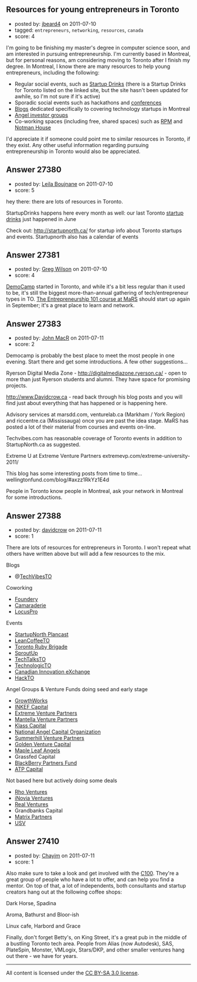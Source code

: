 ## Resources for young entrepreneurs in Toronto

- posted by: [jbeard4](https://stackexchange.com/users/-1/11872-jbeard4) on 2011-07-10
- tagged: `entrepreneurs`, `networking`, `resources`, `canada`
- score: 4

I'm going to be finishing my master's degree in computer science soon, and am interested in pursuing entrepreneurship. I'm currently based in Montreal, but for personal reasons, am considering moving to Toronto after I finish my degree. In Montreal, I know there are many resources to help young entrepreneurs, including the following:

* Regular social events, such as [Startup Drinks][1] (there is a Startup Drinks for Toronto listed on the linked site, but the site hasn't been updated for awhile, so I'm not sure if it's active)
* Sporadic social events such as hackathons and [conferences][2]
* [Blogs][3] dedicated specifically to covering technology startups in Montreal
* [Angel investor groups][4]
* Co-working spaces (including free, shared spaces) such as [RPM][5] and [Notman House][6]

I'd appreciate it if someone could point me to similar resources in Toronto, if they exist. Any other useful information regarding pursuing entrepreneurship in Toronto would also be appreciated.


  [1]: http://www.startupdrinks.ca/index.php/montreal/
  [2]: http://2011.cusec.net/
  [3]: http://montrealtechwatch.com/
  [4]: http://www.yearonelabs.com/
  [5]: http://rpmmtl.com/
  [6]: http://notman.org/en/


## Answer 27380

- posted by: [Leila Boujnane](https://stackexchange.com/users/-1/11884-leila-boujnane) on 2011-07-10
- score: 5

<p>hey there: there are lots of resources in Toronto. </p>

<p>StartupDrinks happens here every month as well: our last Toronto <a href="http://sud21to-eorg.eventbrite.com/" rel="nofollow">startup drinks</a> just happened in June</p>

<p>Check out: <a href="http://startupnorth.ca/" rel="nofollow">http://startupnorth.ca/</a> for startup info about Toronto startups and events. Startupnorth also has a calendar of events</p>



## Answer 27381

- posted by: [Greg Wilson](https://stackexchange.com/users/-1/11888-greg-wilson) on 2011-07-10
- score: 4

[DemoCamp](http://democamp.com/) started in Toronto, and while it's a bit less regular than it used to be, it's still the biggest more-than-annual gathering of tech/entrepreneur types in TO.  [The Entrepreneurship 101 course at MaRS](http://www.marsdd.com/events/event_series/entrepreneurship-101/) should start up again in September; it's a great place to learn and network.



## Answer 27383

- posted by: [John MacR](https://stackexchange.com/users/-1/11891-john-macr) on 2011-07-11
- score: 2

Democamp is probably the best place to meet the most people in one evening. Start there and get some introductions.  A few other suggestions...

Ryerson Digital Media Zone - http://digitalmediazone.ryerson.ca/ - open to more than just Ryerson students and alumni. They have space for promising projects.

http://www.Davidcrow.ca - read back through his blog posts and you will find just about everything that has happened or is happening here.

Advisory services at marsdd.com, venturelab.ca (Markham / York Region) and riccentre.ca (Mississauga) once you are past the idea stage. MaRS has posted a lot of their material from courses and events on-line.

Techvibes.com has reasonable coverage of Toronto events in addition to StartupNorth.ca as suggested.

Extreme U at Extreme Venture Partners extremevp.com/extreme-university-2011/

This blog has some interesting posts from time to time...
wellingtonfund.com/blog/#axzz1RkYz1E4d

People in Toronto know people in Montreal, ask your network in Montreal for some introductions. 







## Answer 27388

- posted by: [davidcrow](https://stackexchange.com/users/-1/843-davidcrow) on 2011-07-11
- score: 1

<p>There are lots of resources for entrepreneurs in Toronto. I won't repeat what others have written above but will add a few resources to the mix.</p>

<p>Blogs</p>

<ul>
<li>@<a href="http://www.techvibes.com/toronto" rel="nofollow">TechVibesTO</a></li>
</ul>

<p>Coworking</p>

<ul>
<li><a href="http://foundery.is/" rel="nofollow">Foundery</a></li>
<li><a href="http://camaraderie.ca/" rel="nofollow">Camaraderie</a> </li>
<li><a href="http://locusquo.com/" rel="nofollow">LocusPro</a></li>
</ul>

<p>Events</p>

<ul>
<li><a href="http://plancast.com/startupnorth" rel="nofollow">StartupNorth Plancast</a></li>
<li><a href="http://www.leancoffeeto.com/" rel="nofollow">LeanCoffeeTO</a></li>
<li><a href="http://www.meetup.com/torontoruby/" rel="nofollow">Toronto Ruby Brigade</a></li>
<li><a href="http://www.meetup.com/SproutUpTO/" rel="nofollow">SproutUp</a></li>
<li><a href="http://techtalksto.com/" rel="nofollow">TechTalksTO</a></li>
<li><a href="http://technologicto.com/" rel="nofollow">TechnologicTO</a></li>
<li><a href="http://canadianinnovationexchange.com/" rel="nofollow">Canadian Innovation eXchange</a></li>
<li><a href="http://to.hackdays.ca/" rel="nofollow">HackTO</a></li>
</ul>

<p>Angel Groups &amp; Venture Funds doing seed and early stage</p>

<ul>
<li><a href="http://growthworks.ca/" rel="nofollow">GrowthWorks</a></li>
<li><a href="http://www.inkefcapital.com/" rel="nofollow">INKEF Capital</a></li>
<li><a href="http://extremevp.com/" rel="nofollow">Extreme Venture Partners</a></li>
<li><a href="http://mantellavp.com/" rel="nofollow">Mantella Venture Partners</a></li>
<li><a href="http://www.klasscapital.com/" rel="nofollow">Klass Capital</a></li>
<li><a href="http://angelinvestor.ca/" rel="nofollow">National Angel Capital Organization</a></li>
<li><a href="http://summerhillvp.com/" rel="nofollow">Summerhill Venture Partners</a></li>
<li><a href="http://goldenvc.com/" rel="nofollow">Golden Venture Capital</a></li>
<li><a href="http://mapleleafangels.com/" rel="nofollow">Maple Leaf Angels</a></li>
<li>Grassfed Capital</li>
<li><a href="http://www.blackberrypartnersfund.com/" rel="nofollow">BlackBerry Partners Fund</a></li>
<li><a href="http://www.atpvc.com/home.html" rel="nofollow">ATP Capital</a></li>
</ul>

<p>Not based here but actively doing some deals</p>

<ul>
<li><a href="http://rhocanada.com/" rel="nofollow">Rho Ventures</a></li>
<li><a href="http://inoviacapital.com/" rel="nofollow">iNovia Ventures</a></li>
<li><a href="http://realventures.com/" rel="nofollow">Real Ventures</a></li>
<li>Grandbanks Capital</li>
<li><a href="http://www.matrixpartners.com/" rel="nofollow">Matrix Partners</a></li>
<li><a href="http://unionsquareventures.com/" rel="nofollow">USV</a></li>
</ul>



## Answer 27410

- posted by: [Chayim](https://stackexchange.com/users/-1/11904-chayim) on 2011-07-11
- score: 1

<p>Also make sure to take a look and get involved with the <a href="http://www.thec100.org/" rel="nofollow">C100</a>. They're a great group of people who have a lot to offer, and can help you find a mentor.  On top of that, a lot of independents, both consultants and startup creators hang out at the following coffee shops:</p>

<p>Dark Horse, Spadina</p>

<p>Aroma, Bathurst and Bloor-ish</p>

<p>Linux cafe, Harbord and Grace</p>

<p>Finally, don't forget Betty's, on King Street, it's a great pub in the middle of a bustling Toronto tech area.  People from Alias (now Autodesk), SAS, PlateSpin, Monster, VMLogix, Stars/DKP, and other smaller ventures hang out there - we have for years.</p>




---

All content is licensed under the [CC BY-SA 3.0 license](https://creativecommons.org/licenses/by-sa/3.0/).
